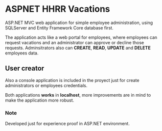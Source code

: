 # ASPNET HHRR Vacations
ASP.NET MVC web application for simple employee administration, using SQLServer and Entity Framework Core database first.

The application acts like a web portal for employees, where employees can request vacations and an administrator can approve or decline those requests. Adminsitrators also can **CREATE**, **READ**, **UPDATE** and **DELETE** employees data.

## User creator
Also a console application is included in the proyect just for create administrators or employees credentials.

Both applications **works** in **localhost**, more improvements are in mind to make the application more robust.

### Note
Developed just for experience proof in ASP.NET environment.
